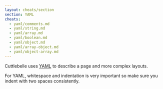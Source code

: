 ```yaml
---
layout: cheats/section
section: YAML
cheats:
  - yaml/comments.md
  - yaml/string.md
  - yaml/array.md
  - yaml/boolean.md
  - yaml/object.md
  - yaml/array-object.md
  - yaml/object-array.md
---
```


Cuttlebelle uses [YAML](http://yaml.org/) to describe a page and more complex layouts.

For YAML, whitespace and indentation is very important so make sure you indent with two spaces consistently.
